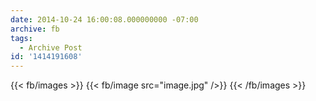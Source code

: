 ```yaml
---
date: 2014-10-24 16:00:08.000000000 -07:00
archive: fb
tags: 
  - Archive Post
id: '1414191608'
---
```

{{< fb/images >}}
{{< fb/image src="image.jpg" />}}
{{< /fb/images >}}
